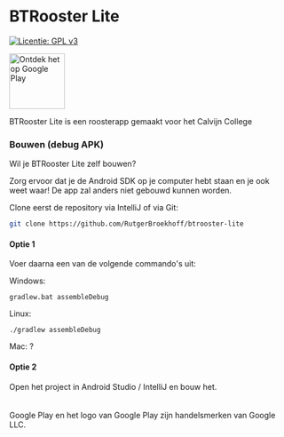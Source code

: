 # BTRooster Lite
[![Licentie: GPL v3](https://img.shields.io/badge/License-GPL%20v3-blue.svg)](https://www.gnu.org/licenses/gpl-3.0)

<a href='https://play.google.com/store/apps/details?id=nl.viasalix.btroosterlite&pcampaignid=MKT-Other-global-all-co-prtnr-py-PartBadge-Mar2515-1'>
  <img alt='Ontdek het op Google Play' src='https://play.google.com/intl/en_us/badges/images/generic/nl_badge_web_generic.png' height='100'/>
</a>

BTRooster Lite is een roosterapp gemaakt voor het Calvijn College

### Bouwen (debug APK)
Wil je BTRooster Lite zelf bouwen?

Zorg ervoor dat je de Android SDK op je computer hebt staan en je ook weet waar!
De app zal anders niet gebouwd kunnen worden.

Clone eerst de repository via IntelliJ of via Git:

```bash
git clone https://github.com/RutgerBroekhoff/btrooster-lite
```

#### Optie 1
Voer daarna een van de volgende commando's uit:

Windows:
```
gradlew.bat assembleDebug
```

Linux:
```
./gradlew assembleDebug
```

Mac:
?

#### Optie 2
Open het project in Android Studio / IntelliJ en bouw het.
<br />
<br />
<br />
Google Play en het logo van Google Play zijn handelsmerken van Google LLC.
